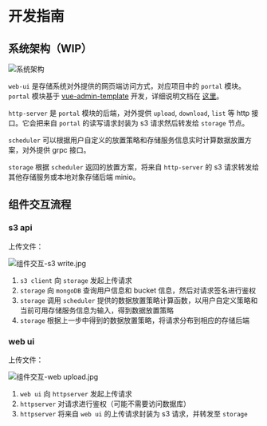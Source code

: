# 开发指南

## 系统架构（WIP）

![系统架构](https://i.loli.net/2020/05/13/WIL2owSJi7DTXhl.png)

`web-ui` 是存储系统对外提供的网页端访问方式，对应项目中的 `portal` 模块。`portal` 模块基于 [vue-admin-template](https://github.com/PanJiaChen/vue-admin-template) 开发，详细说明文档在 [这里](https://panjiachen.gitee.io/vue-element-admin-site/zh/guide/)。

`http-server` 是 `portal` 模块的后端，对外提供 `upload`, `download`, `list` 等 http 接口。它会把来自 `portal` 的读写请求封装为 s3 请求然后转发给 `storage` 节点。

`scheduler` 可以根据用户自定义的放置策略和存储服务信息实时计算数据放置方案，对外提供 grpc 接口。

`storage` 根据 `scheduler` 返回的放置方案，将来自 `http-server` 的 s3 请求转发给其他存储服务或本地对象存储后端 minio。

## 组件交互流程

### s3 api

上传文件：

![组件交互-s3 write.jpg](https://i.loli.net/2020/05/15/NcCsTefhPFWlwMa.jpg)

1. `s3 client` 向 `storage` 发起上传请求
2. `storage` 向 `mongoDB` 查询用户信息和 bucket 信息，然后对请求签名进行鉴权
3. `storage` 调用 `scheduler` 提供的数据放置策略计算函数，以用户自定义策略和当前可用存储服务信息为输入，得到数据放置策略
4. `storage` 根据上一步中得到的数据放置策略，将请求分布到相应的存储后端

### web ui

上传文件：

![组件交互-web upload.jpg](https://i.loli.net/2020/05/15/LG9OwToHk6jUcK1.jpg)

1. `web ui` 向 `httpserver` 发起上传请求
2. `httpserver` 对请求进行鉴权（可能不需要访问数据库）
3. `httpserver` 将来自 `web ui` 的上传请求封装为 s3 请求，并转发至 `storage`
